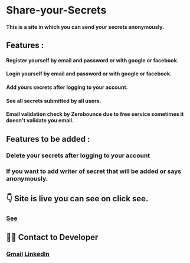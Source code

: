 # Share-your-Secrets
#### This is a site in which you can send your secrets anonymously.

## Features :
#### Register yourself by email and password or with google or facebook.
#### Login yourself by email and password or with google or facebook.
#### Add yours secrets after logging to your account.
#### See all secrets submitted by all users.
#### Email validation check by Zerobounce due to free service sometimes it doesn't validate you email.

## Features to be added :
### Delete your secrets after logging to your account
### If you want to add writer of secret that will be added or says anonymously.

## 👇 Site is live you can see on click see.
### [See](https://secrets-deepak.onrender.com/)

## 👨‍💻 Contact to Developer
### [Gmail](mailto:deepak.bcas.du@gmail.com) [LinkedIn](https://linkedin.com/in/ideepakrajput)